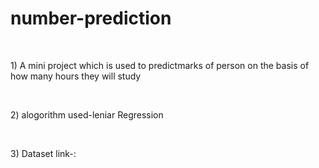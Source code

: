 # number-prediction
<br>

<p>1) A mini project which is used to predictmarks of person on the basis of how many hours they will study
</p>

<br>
<p>2) alogorithm used-leniar Regression</p>

<br>

<p> 3)  Dataset link-:
